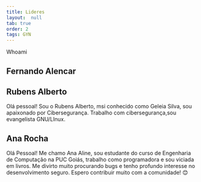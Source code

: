 ```yaml
---
title: Lideres
layout:  null
tab: true
order: 2
tags: GYN
---
```

Whoami

## Fernando Alencar


## Rubens Alberto
Olá pessoal! Sou o Rubens Alberto, msi conhecido como Geleia Silva, sou apaixonado por Cibersegurança. Trabalho com cibersegurança,sou evangelista GNU/LInux.

## Ana Rocha
Olá Pessoal! Me chamo Ana Aline, sou estudante do curso de Engenharia de Computação na PUC Goiás, trabalho como programadora e sou viciada em livros.
Me divirto muito procurando bugs e tenho profundo interesse no desenvolvimento seguro.
Espero contribuir muito com a comunidade! 
😊
